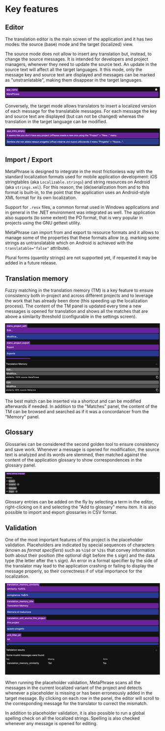 # Key features

## Editor

The translation editor is the main screen of the application and it has two modes: the source (base) mode and the target (localized) view. 

The source mode does not allow to insert any translation but, instead, to change the source messages. It is intended for developers and project managers, whenever they need to update the source text. An update in the source text will affect all the target languages. It this mode, only the message key and source text are displayed and messages can be marked as "unstranlatable", making them disappear in the target languages.

![untranslatable](images/untranslatable_message.png)

Conversely, the target mode allows translators to insert  a localized version of each message for the translatable messages. For each message the key and source text are displayed (but can not be changed) whereas the translation in the target language can be modified.

![translatable](images/translatable_message.png)

## Import / Export

MetaPhrase is designed to integrate in the most frictionless way with the standard localization formats used for mobile application development: iOS stringtables (aka `Localizable.strings`) and string resources on Android (aka `strings.xml`). For this reason, the (de)serialization from and to this format is built-in, to the point that the application uses an Android-style XML format for its own localization.

Support for `.resx` files, a common format used in Windows applications and in general in the .NET environment was integrated as well. The application also supports (to some extent) the PO format, that is very popular in projects using the GNU gettext utility.

MetaPhrase can import from and export to resource formats and it allows to manage some of the properties that these formats allow (e.g. marking some strings as untranslatable which on Android is achieved with the `translatable="false"` attribute).

Plural forms (quantity strings) are not supported yet, if requested it may be added in a future release.

## Translation memory

Fuzzy matching in the translation memory (TM) is a key feature to ensure consistency both in-project and across different projects and to leverage the work that has already been done (this speeding up the localization process). The content of the TM panel is updated every time a new messages is opened for translation and shows all the matches that are above a similarity threshold (configurable in the settings screen).

![tm](images/tm.png)

The best match can be inserted via a shortcut and can be modified afterwards if needed. In addition to the "Matches" panel, the content of the TM can be browsed and searched as if it was a concordancer from the "Memory" panel.

## Glossary

Glossaries can be considered the second golden tool to ensure consistency and save work. Whenever a message is opened for modification, the source text is analyzed and its words are stemmed, then matched against the content of the application glossary to show correspondences in the glossary panel.

![glossary](images/glossary.png)

Glossary entries can be added on the fly by selecting a term in the editor, right-clicking on it and selecting the "Add to glossary" menu item. It is also possible to import and export glossaries in CSV format.

## Validation

One of the most important features of this project is the placeholder validation. Placeholders are indicated by special sequences of characters (known as *format specifiers*) such as `%1$d` or `%2$s` that convey information both about their position (the optional digit before the `$` sign) and the data type (the letter after the `%` sign). An error in a format specifier by the side of the translator may lead to the application crashing or failing to display the message properly, so their correctness if of vital importance for the localization.

![validation](images/validation.png)

When running the placeholder validation, MetaPhrase scans all the messages in the current localized variant of the project and detects whenever a placeholder is missing or has been erroneously added in the target message. By clicking on each row in the panel, the editor will scroll to the corresponding message for the translator to correct the mismatch.

In addition to placeholder validation, it is also possible to run a global spelling check on all the localized strings. Spelling is also checked whenever any message is opened for editing.
